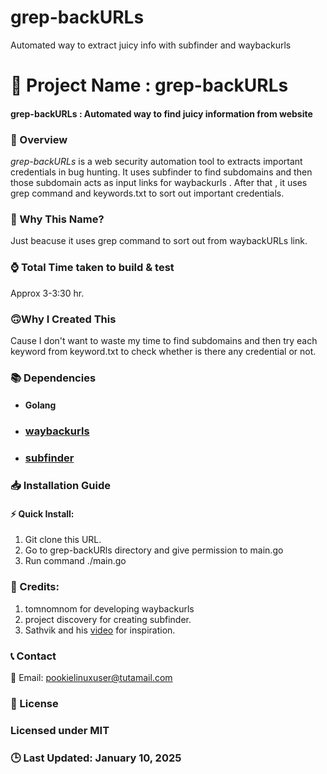 # grep-backURLs
Automated way to extract juicy info with subfinder and waybackurls

🚀 Project Name : grep-backURLs
===============

#### grep-backURLs : Automated way to find juicy information from website 

### 📌 Overview

 *_grep-backURLs_* is a web security automation tool to extracts important credentials in bug hunting. It uses subfinder to find subdomains and then those subdomain acts as input links for waybackurls . After that , it uses grep command and keywords.txt to sort out important credentials.

### 🤔 Why This Name?

 Just beacuse it uses grep command to sort out from waybackURLs link.


### ⌚ Total Time taken to build & test

 Approx 3-3:30 hr.

### 🙃Why I Created This

 Cause I don't want to waste my time to find subdomains and then try each keyword from keyword.txt to check whether is there any credential or not. 

### 📚 Dependencies

* #### Golang
* ### [waybackurls](https://github.com/tomnomnom/waybackurls)
* ### [subfinder](https://github.com/projectdiscovery/subfinder)

### 📥 Installation Guide

#### ⚡ Quick Install:

 1. Git clone this URL.
 2. Go to grep-backURls directory and give permission to main.go
 3. Run command ./main.go

### 💓 Credits:
 

 1. tomnomnom for developing waybackurls
 2.  project discovery for creating subfinder.
 3. Sathvik and his [video](https://www.youtube.com/watch?v=lp4Do_VIwzw)  for inspiration. 



### 📞 Contact


 📧 Email: pookielinuxuser@tutamail.com


### 📄 License

### Licensed under **MIT**

### 🕒 Last Updated: January 10, 2025 
